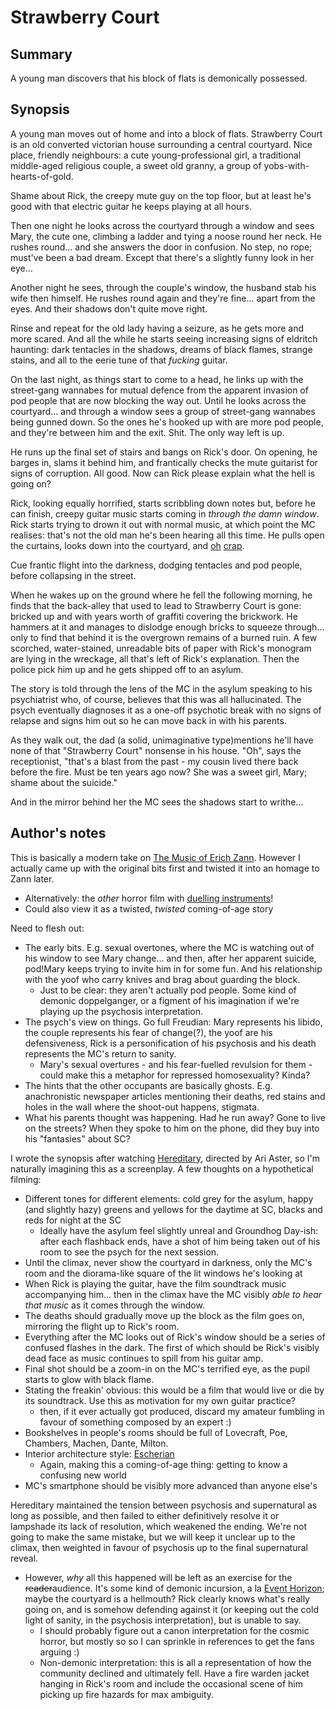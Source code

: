 # Strawberry Court

## Summary

A young man discovers that his block of flats is demonically possessed.

## Synopsis

A young man moves out of home and into a block of flats. Strawberry Court is an old converted victorian house surrounding a central courtyard. Nice place, friendly neighbours: a cute young-professional girl, a traditional middle-aged religious couple, a sweet old granny, a group of yobs-with-hearts-of-gold. 

Shame about Rick, the creepy mute guy on the top floor, but at least he's good with that electric guitar he keeps playing at all hours.

Then one night he looks across the courtyard through a window and sees Mary, the cute one, climbing a ladder and tying a noose round her neck. He rushes round... and she answers the door in confusion. No step, no rope; must've been a bad dream. Except that there's a slightly funny look in her eye...

Another night he sees, through the couple's window, the husband stab his wife then himself. He rushes round again and they're fine... apart from the eyes. And their shadows don't quite move right.

Rinse and repeat for the old lady having a seizure, as he gets more and more scared. And all the while he starts seeing increasing signs of eldritch haunting: dark tentacles in the shadows, dreams of black flames, strange stains, and all to the eerie tune of that *fucking* guitar.

On the last night, as things start to come to a head, he links up with the street-gang wannabes for mutual defence from the apparent invasion of pod people that are now blocking the way out. Until he looks across the courtyard... and through a window sees a group of street-gang wannabes being gunned down. So the ones he's hooked up with are more pod people, and they're between him and the exit. Shit. The only way left is up.

He runs up the final set of stairs and bangs on Rick's door. On opening, he barges in, slams it behind him, and frantically checks the mute guitarist for signs of corruption. All good. Now can Rick please explain what the hell is going on?

Rick, looking equally horrified, starts scribbling down notes but, before he can finish, creepy guitar music starts coming in *through the damn window*. Rick starts trying to drown it out with normal music, at which point the MC realises: that's not the old man he's been hearing all this time. He pulls open the curtains, looks down into the courtyard, and [oh](https://giphy.com/gifs/the-lord-of-rings-return-king-10wgT5PDnOwMQE) [crap](https://tenor.com/view/jack-sparrow-kraken-pirates-of-the-caribbean-gif-14820358).

Cue frantic flight into the darkness, dodging tentacles and pod people,  before collapsing in the street.

When he wakes up on the ground where he fell the following morning, he finds that the back-alley that used to lead to Strawberry Court is gone: bricked up and with years worth of graffiti covering the brickwork. He hammers at it and manages to dislodge enough bricks to squeeze through... only to find that behind it is the overgrown remains of a burned ruin. A few scorched, water-stained, unreadable bits of paper with Rick's monogram are lying in the wreckage, all that's left of Rick's explanation. Then the police pick him up and he gets shipped off to an asylum.

The story is told through the lens of the MC in the asylum speaking to his psychiatrist who, of course, believes that this was all hallucinated. The psych eventually diagnoses it as a one-off psychotic break with no signs of relapse and signs him out so he can move back in with his parents.

As they walk out, the dad (a solid, unimaginative type)mentions he'll have none of that "Strawberry Court" nonsense in his house. "Oh", says the receptionist, "that's a blast from the past - my cousin lived there back before the fire. Must be ten years ago now? She was a sweet girl, Mary; shame about the suicide."

And in the mirror behind her the MC sees the shadows start to writhe...

## Author's notes

This is basically a modern take on [The Music of Erich Zann](http://dagonbytes.com/thelibrary/lovecraft/themusicoferichzann.htm). However I actually came up with the original bits first and twisted it into an homage to Zann later.
- Alternatively: the *other* horror film with [duelling instruments](https://youtu.be/myhnAZFR1po)!
- Could also view it as a twisted, *twisted* coming-of-age story

Need to flesh out:
- The early bits. E.g. sexual overtones, where the MC is watching out of his window to see Mary change... and then, after her apparent suicide, pod!Mary keeps trying to invite him in for some fun. And his relationship with the yoof who carry knives and brag about guarding the block.
  - Just to be clear: they aren't actually pod people. Some kind of demonic doppelganger, or a figment of his imagination if we're playing up the psychosis interpretation.
- The psych's view on things. Go full Freudian: Mary represents his libido, the couple represents his fear of change(?), the yoof are his defensiveness, Rick is a personification of his psychosis and his death represents the MC's return to sanity.
  - Mary's sexual overtures - and his fear-fuelled revulsion for them - could make this a metaphor for repressed homosexuality? Kinda?
- The hints that the other occupants are basically ghosts. E.g. anachronistic newspaper articles mentioning their deaths, red stains and holes in the wall where the shoot-out happens, stigmata.
- What his parents thought was happening. Had he run away? Gone to live on the streets? When they spoke to him on the phone, did they buy into his "fantasies" about SC?

I wrote the synopsis after watching [Hereditary](https://m.imdb.com/title/tt7784604/), directed by Ari Aster, so I'm naturally imagining this as a screenplay. A few thoughts on a hypothetical filming:
- Different tones for different elements: cold grey for the asylum, happy (and slightly hazy) greens and yellows for the daytime at SC, blacks and reds for night at the SC
  - Ideally have the asylum feel slightly unreal and Groundhog Day-ish: after each flashback ends, have a shot of him being taken out of his room to see the psych for the next session.
- Until the climax, never show the courtyard in darkness, only the MC's room and the diorama-like square of the lit windows he's looking at
- When Rick is playing the guitar, have the film soundtrack music accompanying him... then in the climax have the MC visibly *able to hear that music* as it comes through the window.
- The deaths should gradually move up the block as the film goes on, mirroring the flight up to Rick's room.
- Everything after the MC looks out of Rick's window should be a series of confused flashes in the dark. The first of which should be Rick's visibly dead face as music continues to spill from his guitar amp. 
- Final shot should be a zoom-in on the MC's terrified eye, as the pupil starts to glow with black flame.
- Stating the freakin' obvious: this would be a film that would live or die by its soundtrack. Use this as motivation for my own guitar practice?
  - then, if it ever actually got produced, discard my amateur fumbling in favour of something composed by an expert :)
- Bookshelves in people's rooms should be full of Lovecraft, Poe, Chambers, Machen, Dante, Milton.
- Interior architecture style: [Escherian](https://en.m.wikipedia.org/wiki/File:House_Of_Stairs_(Escher).jpg)
  - Again, making this a coming-of-age thing: getting to know a confusing new world
- MC's smartphone should be visibly more advanced than anyone else's

Hereditary maintained the tension between psychosis and supernatural as long as possible, and then failed to either definitively resolve it or lampshade its lack of resolution, which weakened the ending. We're not going to make the same mistake, but we will keep it unclear up to the climax, then weighted in favour of psychosis up to the final supernatural reveal.
- However, *why* all this happened will be left as an exercise for the ~~reader~~audience. It's some kind of demonic incursion, a la [Event Horizon](https://m.imdb.com/title/tt0119081/); maybe the courtyard is a hellmouth? Rick clearly knows what's really going on, and is somehow defending against it (or keeping out the cold light of sanity, in the psychosis interpretation), but is unable to say.
  - I should probably figure out a canon interpretation for the cosmic horror, but mostly so so I can sprinkle in references to get the fans arguing :)
  - Non-demonic interpretation: this is all a representation of how the community declined and ultimately fell. Have a fire warden jacket hanging in Rick's room and include the occasional scene of him picking up fire hazards for max ambiguity.

